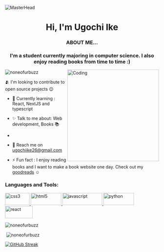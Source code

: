 ![MasterHead](https://i.pinimg.com/originals/9f/d9/8a/9fd98af2f29462f582b739f60568eaae.gif)
<h1 align="center">Hi, I'm Ugochi Ike</h1>
<h3 align="center">ABOUT ME...</h3>
<h3 align="center">I'm a student currently majoring in computer science. I also enjoy reading books from time to time :)</h3>
<img align="right" alt="Coding" width="300" src="https://cdn-media-1.freecodecamp.org/code-radio/Saron3.gif">

<p align="left"> <img src="https://komarev.com/ghpvc/?username=noneofurbuzz&label=Profile%20views&color=0e75b6&style=flat" alt="noneofurbuzz" /> </p>
🫂 I'm looking to contribute to open source projects 😉

- 🌱 Currently learning : React, NextJS and typescript

- ✨ Talk to me about: Web development, Books 📚
- 
- 📝 Reach me on ugochiike26@gmail.com

- ⚡ Fun fact : I enjoy reading books and I want to make a book website one day. Check out my <a href="https://www.goodreads.com/user/show/91681774-ugochi" target="_blank">goodreads</a> ☺️

<h3 align="left">Languages and Tools:</h3>
<p align="left"> <a href="https://www.w3schools.com/css/" target="_blank" rel="noreferrer"> <img src="https://camo.githubusercontent.com/0308b158b64702640fcf4729689cfd6131c288ca992bfe57188eedeac3f29904/68747470733a2f2f696d672e736869656c64732e696f2f62616467652f6373732532302d2532333135373242362e7376673f267374796c653d666f722d7468652d6261646765266c6f676f3d63737333266c6f676f436f6c6f723d7768697465" alt="css3" width="80" height="40"/> </a> <a href="https://www.w3.org/html/" target="_blank" rel="noreferrer"> <img src="https://camo.githubusercontent.com/d42cacdb5af23f041efb7780aef6b49ac733623684a97a87b000a0821692fee9/68747470733a2f2f696d672e736869656c64732e696f2f62616467652f68746d6c2532302d2532334533344632362e7376673f267374796c653d666f722d7468652d6261646765266c6f676f3d68746d6c35266c6f676f436f6c6f723d7768697465" alt="html5" width="100" height="40"/> </a> <a href="https://developer.mozilla.org/en-US/docs/Web/JavaScript" target="_blank" rel="noreferrer"> <img src="https://camo.githubusercontent.com/413d10da1d1d89129b2e37cbbe72853301bc0751fef77fc3d7128684afb2b28e/68747470733a2f2f696d672e736869656c64732e696f2f62616467652f2d4a6176617363726970742d6666623430303f7374796c653d666f722d7468652d6261646765266c6f676f3d6a617661736372697074266c6f676f436f6c6f723d666666663366" alt="javascript" width="130" height="40"/> </a> <a href="https://www.python.org" target="_blank" rel="noreferrer"> <img src="https://camo.githubusercontent.com/e865066480cd53eecae6fd00a0efee375c0b6723554b4f02083cac78c41c0ff3/68747470733a2f2f696d672e736869656c64732e696f2f62616467652f507974686f6e2d626c75653f7374796c653d666f722d7468652d6261646765266c6f676f3d707974686f6e266c6f676f436f6c6f723d626c7565" alt="python" width="100" height="40"/> </a> <a href="https://reactjs.org/" target="_blank" rel="noreferrer"> <img src="https://camo.githubusercontent.com/a94bb4e88019757dbea8d758b1f8859a27b16c333b0777b62a1ee2377f3ac9d4/68747470733a2f2f696d672e736869656c64732e696f2f62616467652f2d52656163742d626c75653f7374796c653d666f722d7468652d6261646765266c6f676f3d7265616374" alt="react" width="90" height="40"/> </a> </p>

<p><img align="center" src="https://github-readme-stats-sigma-five.vercel.app/api/top-langs?username=noneofurbuzz&title_color=248500&icon_color=CC5160&text_color=949CA5&bg_color=00000000" show_icons=true&locale=en&layout=compact" alt="noneofurbuzz"/></p>

<p>&nbsp;<img align="center" src="https://github-readme-stats-sigma-five.vercel.app/api?username=noneofurbuzz&title_color=248500&icon_color=CC5160&text_color=949CA5&bg_color=00000000" show_icons=true&locale=en&layout=compact" alt="noneofurbuzz" /></p> 

[![GitHub Streak](http://github-readme-streak-stats.herokuapp.com?user=noneofurbuzz&theme=hacker)](https://git.io/streak-stats)
